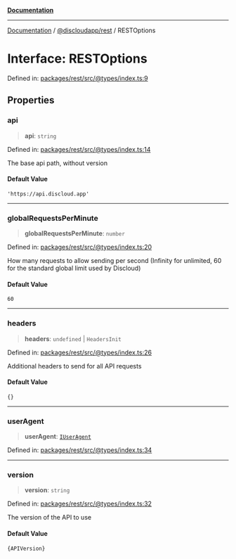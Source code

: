[**Documentation**](../../../README.md)

***

[Documentation](../../../packages.md) / [@discloudapp/rest](../README.md) / RESTOptions

# Interface: RESTOptions

Defined in: [packages/rest/src/@types/index.ts:9](https://github.com/discloud/discloud.app/blob/1e4ce40911bd2c25d95ae21441839a6f9ec7c445/packages/rest/src/@types/index.ts#L9)

## Properties

### api

> **api**: `string`

Defined in: [packages/rest/src/@types/index.ts:14](https://github.com/discloud/discloud.app/blob/1e4ce40911bd2c25d95ae21441839a6f9ec7c445/packages/rest/src/@types/index.ts#L14)

The base api path, without version

#### Default Value

`'https://api.discloud.app'`

***

### globalRequestsPerMinute

> **globalRequestsPerMinute**: `number`

Defined in: [packages/rest/src/@types/index.ts:20](https://github.com/discloud/discloud.app/blob/1e4ce40911bd2c25d95ae21441839a6f9ec7c445/packages/rest/src/@types/index.ts#L20)

How many requests to allow sending per second (Infinity for unlimited, 60 for the standard global limit used by Discloud)

#### Default Value

`60`

***

### headers

> **headers**: `undefined` \| `HeadersInit`

Defined in: [packages/rest/src/@types/index.ts:26](https://github.com/discloud/discloud.app/blob/1e4ce40911bd2c25d95ae21441839a6f9ec7c445/packages/rest/src/@types/index.ts#L26)

Additional headers to send for all API requests

#### Default Value

`{}`

***

### userAgent

> **userAgent**: [`IUserAgent`](IUserAgent.md)

Defined in: [packages/rest/src/@types/index.ts:34](https://github.com/discloud/discloud.app/blob/1e4ce40911bd2c25d95ae21441839a6f9ec7c445/packages/rest/src/@types/index.ts#L34)

***

### version

> **version**: `string`

Defined in: [packages/rest/src/@types/index.ts:32](https://github.com/discloud/discloud.app/blob/1e4ce40911bd2c25d95ae21441839a6f9ec7c445/packages/rest/src/@types/index.ts#L32)

The version of the API to use

#### Default Value

`{APIVersion}`
